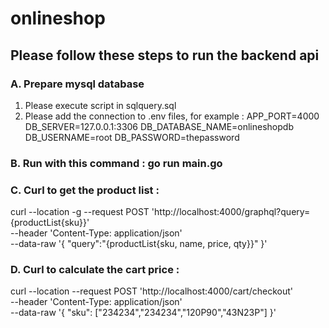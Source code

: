 # onlineshop

## Please follow these steps to run the backend api

### A. Prepare mysql database
1. Please execute script in sqlquery.sql
2. Please add the connection to .env files, for example :
APP_PORT=4000
DB_SERVER=127.0.0.1:3306
DB_DATABASE_NAME=onlineshopdb
DB_USERNAME=root
DB_PASSWORD=thepassword

### B. Run with this command : go run main.go

### C. Curl to get the product list :
curl --location -g --request POST 'http://localhost:4000/graphql?query={productList{sku}}' \
--header 'Content-Type: application/json' \
--data-raw '{
    "query":"{productList{sku, name, price, qty}}"
}'

### D. Curl to calculate the cart price :
curl --location --request POST 'http://localhost:4000/cart/checkout' \
--header 'Content-Type: application/json' \
--data-raw '{
    "sku": ["234234","234234","120P90","43N23P"]
}'
